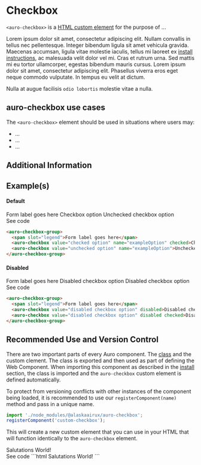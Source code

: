 <!--
The demo.md file is a compiled document. No edits should be made directly to this file.
README.md is created by running `npm run build:docs`.
This file is generated based on a template fetched from `./docs/partials/demo.md`
-->

# Checkbox

<!-- AURO-GENERATED-CONTENT:START (FILE:src=./description.md) -->
<!-- The below content is automatically added from ./description.md -->
`<auro-checkbox>` is a [HTML custom element](https://developer.mozilla.org/en-US/docs/Web/Web_Components/Using_custom_elements) for the purpose of ...

Lorem ipsum dolor sit amet, consectetur adipiscing elit. Nullam convallis in tellus nec pellentesque. Integer bibendum ligula sit amet vehicula gravida. Maecenas accumsan, ligula vitae molestie iaculis, tellus mi laoreet ex [install instructions](https://auro.alaskaair.com/components/auro/button/install), ac malesuada velit dolor vel mi. Cras et rutrum urna. Sed mattis mi eu tortor ullamcorper, egestas bibendum mauris cursus. Lorem ipsum dolor sit amet, consectetur adipiscing elit. Phasellus viverra eros eget neque commodo vulputate. In tempus eu velit at dictum.

Nulla at augue facilisis `odio lobortis` molestie vitae a nulla.
<!-- AURO-GENERATED-CONTENT:END -->

## auro-checkbox use cases

<!-- AURO-GENERATED-CONTENT:START (FILE:src=./useCases.md) -->
<!-- The below content is automatically added from ./useCases.md -->
The `<auro-checkbox>` element should be used in situations where users may:

* ...
* ...
* ...
<!-- AURO-GENERATED-CONTENT:END -->

## Additional Information

## Example(s)

#### Default

<div class="exampleWrapper">
  <!-- AURO-GENERATED-CONTENT:START (FILE:src=./../../apiExamples/basic.html) -->
  <!-- The below content is automatically added from ./../../apiExamples/basic.html -->
  <auro-checkbox-group>
    <span slot="legend">Form label goes here</span>
    <auro-checkbox value="checked option" name="exampleOption" checked>Checkbox option</auro-checkbox>
    <auro-checkbox value="unchecked option" name="exampleOption">Unchecked checkbox option</auro-checkbox>
  </auro-checkbox-group>
  <!-- AURO-GENERATED-CONTENT:END -->
</div>
<auro-accordion lowProfile justifyRight>
  <span slot="trigger">See code</span>
<!-- AURO-GENERATED-CONTENT:START (CODE:src=./../../apiExamples/basic.html) -->
<!-- The below code snippet is automatically added from ./../../apiExamples/basic.html -->

```html
<auro-checkbox-group>
  <span slot="legend">Form label goes here</span>
  <auro-checkbox value="checked option" name="exampleOption" checked>Checkbox option</auro-checkbox>
  <auro-checkbox value="unchecked option" name="exampleOption">Unchecked checkbox option</auro-checkbox>
</auro-checkbox-group>
```
<!-- AURO-GENERATED-CONTENT:END -->
</auro-accordion>

#### Disabled

<div class="exampleWrapper">
  <!-- AURO-GENERATED-CONTENT:START (FILE:src=./../../apiExamples/disabled.html) -->
  <!-- The below content is automatically added from ./../../apiExamples/disabled.html -->
  <auro-checkbox-group>
    <span slot="legend">Form label goes here</span>
    <auro-checkbox value="disabled checkbox option" disabled>Disabled checkbox option</auro-checkbox>
    <auro-checkbox value="disabled checkbox option" disabled checked>Disabled checkbox option</auro-checkbox>
  </auro-checkbox-group>
  <!-- AURO-GENERATED-CONTENT:END -->
</div>
<auro-accordion lowProfile justifyRight>
  <span slot="trigger">See code</span>
<!-- AURO-GENERATED-CONTENT:START (CODE:src=./../../apiExamples/disabled.html) -->
<!-- The below code snippet is automatically added from ./../../apiExamples/disabled.html -->

```html
<auro-checkbox-group>
  <span slot="legend">Form label goes here</span>
  <auro-checkbox value="disabled checkbox option" disabled>Disabled checkbox option</auro-checkbox>
  <auro-checkbox value="disabled checkbox option" disabled checked>Disabled checkbox option</auro-checkbox>
</auro-checkbox-group>
```
<!-- AURO-GENERATED-CONTENT:END -->
</auro-accordion>

## Recommended Use and Version Control

There are two important parts of every Auro component. The <a href="https://developer.mozilla.org/en-US/docs/Web/JavaScript/Reference/Classes">class</a> and the custom clement. The class is exported and then used as part of defining the Web Component. When importing this component as described in the <a href="#install">install</a> section, the class is imported and the `auro-checkbox` custom element is defined automatically.

To protect from versioning conflicts with other instances of the component being loaded, it is recommended to use our `registerComponent(name)` method and pass in a unique name.

```js
import './node_modules/@alaskaairux/auro-checkbox';
registerComponent('custom-checkbox');
```

This will create a new custom element that you can use in your HTML that will function identically to the `auro-checkbox` element.

<div class="exampleWrapper">
  <custom-header display="display">Salutations World!</custom-header>
</div>
<auro-accordion lowProfile justifyRight>
  <span slot="trigger">See code</span>
  ```html
  <custom-header display="display">Salutations World!</custom-header>
  ```

</auro-accordion>
